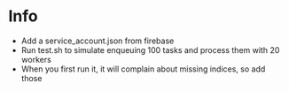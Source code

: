 # Info

* Add a service_account.json from firebase
* Run test.sh to simulate enqueuing 100 tasks and process them with 20 workers
* When you first run it, it will complain about missing indices, so add those
